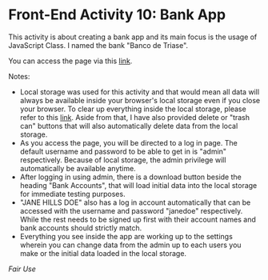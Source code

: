 # Front-End Activity 10: Bank App

This activity is about creating a bank app and its main focus is the usage of JavaScript Class. I named the bank "Banco de Triase".

You can access the page via this [link](https://patricklsamson.github.io/batch8-activities/a10-bank-app/index.html).

Notes:
- Local storage was used for this activity and that would mean all data will always be available inside your browser's local storage even if you close your browser. To clear up everything inside the local storage, please refer to this [link](https://intercom.help/scoutpad/en/articles/3478364-how-to-clear-local-storage-of-web-browser). Aside from that, I have also provided delete or "trash can" buttons that will also automatically delete data from the local storage.
- As you access the page, you will be directed to a log in page. The default username and password to be able to get in is "admin" respectively. Because of local storage, the admin privilege will automatically be available anytime.
- After logging in using admin, there is a download button beside the heading "Bank Accounts", that will load initial data into the local storage for immediate testing purposes.
- "JANE HILLS DOE" also has a log in account automatically that can be accessed with the username and password "janedoe" respectively. While the rest needs to be signed up first with their account names and bank accounts should strictly match.
- Everything you see inside the app are working up to the settings wherein you can change data from the admin up to each users you make or the initial data loaded in the local storage.

_Fair Use_
